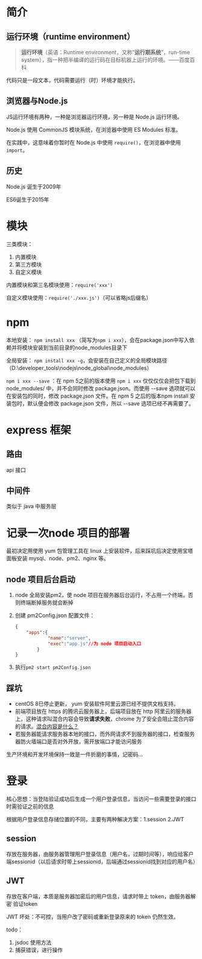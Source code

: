 # 简介

## 运行环境（runtime environment）

> **运行环境**（英语：Runtime environment，又称“**运行期系统**”，run-time system），指一种把半编译的运行码在目标机器上运行的环境。——百度百科

代码只是一段文本，代码需要运行（时）环境才能执行。

## 浏览器与Node.js

JS运行环境有两种，一种是浏览器运行环境，另一种是 Node.js 运行环境。

Node.js 使用 CommonJS 模块系统，在浏览器中使用 ES Modules 标准。

在实践中，这意味着你暂时在 Node.js 中使用 `require()`，在浏览器中使用 `import`。

## 历史

Node.js 诞生于2009年

ES6诞生于2015年

# 模块

三类模块：

1. 内置模块
2. 第三方模块
3. 自定义模块

内置模块和第三名模块使用：`require('xxx')`

自定义模块使用：`require('./xxx.js')`（可以省略js后缀名）

# npm

本地安装： `npm install xxx` （简写为`npm i xxx`），会在package.json中写入依赖并将模块安装到当前目录的node_modules目录下

全局安装： `npm install xxx -g`，会安装在自己定义的全局模块路径（D:\developer_tools\nodejs\node_global\node_modules）

`npm i xxx --save` ：在 npm 5之前的版本使用 `npm i xxx` 仅仅仅仅会把包下载到 node_modules/ 中，并不会同时修改 package.json。而使用 --save 选项就可以在安装包的同时，修改 package.json 文件。在 npm 5 之后的版本npm install 安装包时，默认便会修改 package.json 文件，所以 --save 选项已经不再需要了。

# express 框架

## 路由

api 接口

## 中间件

类似于 java 中服务层

# 记录一次node 项目的部署

最初决定用使用 yum 包管理工具在 linux 上安装软件，后来踩坑后决定使用宝塔面板安装 mysql、node、pm2、nginx 等。



## node 项目后台启动

1. node 全局安装pm2，使 node 项目在服务器后台运行，不占用一个终端，否则终端断掉服务就会断掉 

2. 创建 pm2Config.json 配置文件：

    ```json
    {
        "apps":{
                "name":"server",
                "exec":"app.js"//为 node 项目启动入口
            }
    }
    ```

2. 执行`pm2 start pm2Config.json`



## 踩坑

- centOS 8已停止更新， yum 安装软件阿里云源已经不提供文档支持。
- 前端项目放在 https 的腾讯云服务器上，后端项目放在 http 阿里云的服务器上，这种请求叫混合内容会导致**请求失败**，chrome 为了安全会阻止混合内容的请求。[混合内容是什么？](https://web.dev/what-is-mixed-content/#_11)
- 若服务器能请求服务器本地的接口，而外网请求不到服务器的接口，检查服务器防火墙端口是否对外开放，需开放端口才能访问服务



生产环境和开发环境保持一致是一件折磨的事情，记密码...



# 登录

核心思想：当登陆验证成功后生成一个用户登录信息，当访问一些需要登录的接口时需验证之前的信息

根据用户登录信息存储位置的不同，主要有两种解决方案：1.session 2.JWT

## session

存放在服务器，由服务器管理用户登录信息（用户名，过期时间等），响应给客户端sessionid（以后请求时带上sessionid，后端通过sessionid找到对应的用户名）

## JWT

存放在客户端，本质是服务器加密后的用户信息，请求时带上 token，由服务器解密 验证token

JWT 坏处：不可控，当用户改了密码或重新登录原来的 token 仍然生效。



todo：



1. jsdoc 使用方法
2. 捕获错误，进行操作

   

